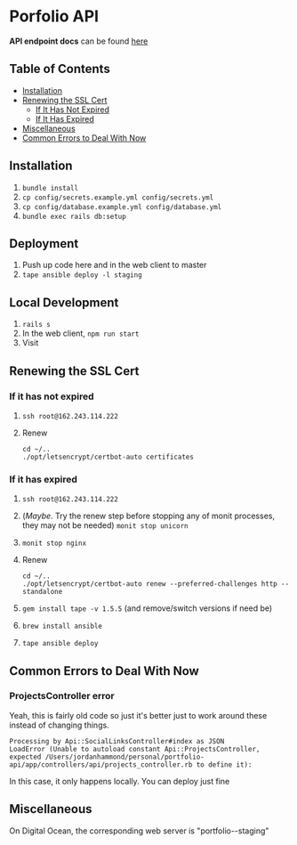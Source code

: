 # Porfolio API

**API endpoint docs** can be found [here](./API_docs.md)

## Table of Contents

- [Installation](#installation)
- [Renewing the SSL Cert](#renewing-the-ssl-cert)
  - [If It Has Not Expired](#if-it-has-not-expired)
  - [If It Has Expired](#if-it-has-expired)
- [Miscellaneous](#miscellaneous)
- [Common Errors to Deal With Now](#common-errors-to-deal-with-now)

## Installation

1. `bundle install`
1. `cp config/secrets.example.yml config/secrets.yml`
1. `cp config/database.example.yml config/database.yml`
1. `bundle exec rails db:setup`

## Deployment

1. Push up code here and in the web client to master
1. `tape ansible deploy -l staging`

## Local Development

1. `rails s`
1. In the web client, `npm run start`
1. Visit []()

## Renewing the SSL Cert

### If it has not expired

1. `ssh root@162.243.114.222`
1. Renew

    ```
    cd ~/..
    ./opt/letsencrypt/certbot-auto certificates
    ```

### If it has expired

1. `ssh root@162.243.114.222`
1. (*Maybe*. Try the renew step before stopping any of monit processes, they may not be needed) `monit stop unicorn`
1. `monit stop nginx`
1. Renew

    ```
    cd ~/..
    ./opt/letsencrypt/certbot-auto renew --preferred-challenges http --standalone
    ```

1. `gem install tape -v 1.5.5` (and remove/switch versions if need be)
1. `brew install ansible`
1. `tape ansible deploy`

## Common Errors to Deal With Now

### ProjectsController error

Yeah, this is fairly old code so just it's better just to work around these instead of changing things.

```
Processing by Api::SocialLinksController#index as JSON
LoadError (Unable to autoload constant Api::ProjectsController, expected /Users/jordanhammond/personal/portfolio-api/app/controllers/api/projects_controller.rb to define it):
```

In this case, it only happens locally. You can deploy just fine

## Miscellaneous

On Digital Ocean, the corresponding web server is "portfolio--staging"
